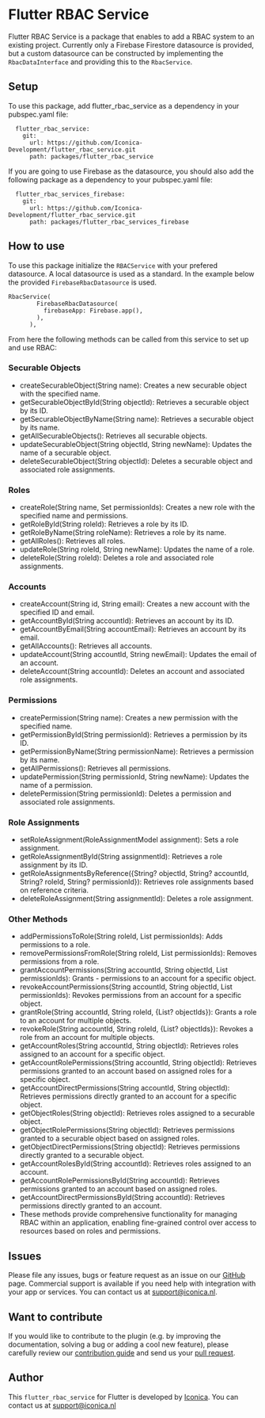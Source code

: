 # Flutter RBAC Service

Flutter RBAC Service is a package that enables to add a RBAC system to an existing project. Currently only a Firebase Firestore datasource is provided, but a custom datasource can be constructed by implementing the `RbacDataInterface` and providing this to the `RbacService`.

## Setup
To use this package, add flutter_rbac_service as a dependency in your pubspec.yaml file:

```
  flutter_rbac_service:
    git:
      url: https://github.com/Iconica-Development/flutter_rbac_service.git
      path: packages/flutter_rbac_service
```

If you are going to use Firebase as the datasource, you should also add the following package as a dependency to your pubspec.yaml file:

```
  flutter_rbac_services_firebase:
    git:
      url: https://github.com/Iconica-Development/flutter_rbac_service.git
      path: packages/flutter_rbac_services_firebase  
```

## How to use
To use this package initialize the `RBACService` with your prefered datasource. A local datasource is used as a standard. In the example below the provided `FirebaseRbacDatasource` is used. 

```
RbacService(
        FirebaseRbacDatasource(
          firebaseApp: Firebase.app(),
        ),
      ),
```

From here the following methods can be called from this service to set up and use RBAC:

### Securable Objects
- createSecurableObject(String name): Creates a new securable object with the specified name.
- getSecurableObjectById(String objectId): Retrieves a securable object by its ID.
- getSecurableObjectByName(String name): Retrieves a securable object by its name.
- getAllSecurableObjects(): Retrieves all securable objects.
- updateSecurableObject(String objectId, String newName): Updates the name of a securable object.
- deleteSecurableObject(String objectId): Deletes a securable object and associated role assignments.

### Roles
- createRole(String name, Set<String> permissionIds): Creates a new role with the specified name and permissions.
- getRoleById(String roleId): Retrieves a role by its ID.
- getRoleByName(String roleName): Retrieves a role by its name.
- getAllRoles(): Retrieves all roles.
- updateRole(String roleId, String newName): Updates the name of a role.
- deleteRole(String roleId): Deletes a role and associated role assignments.

### Accounts
- createAccount(String id, String email): Creates a new account with the specified ID and email.
- getAccountById(String accountId): Retrieves an account by its ID.
- getAccountByEmail(String accountEmail): Retrieves an account by its email.
- getAllAccounts(): Retrieves all accounts.
- updateAccount(String accountId, String newEmail): Updates the email of an account.
- deleteAccount(String accountId): Deletes an account and associated role assignments.

### Permissions
- createPermission(String name): Creates a new permission with the specified name.
- getPermissionById(String permissionId): Retrieves a permission by its ID.
- getPermissionByName(String permissionName): Retrieves a permission by its name.
- getAllPermissions(): Retrieves all permissions.
- updatePermission(String permissionId, String newName): Updates the name of a permission.
- deletePermission(String permissionId): Deletes a permission and associated role assignments.

### Role Assignments
- setRoleAssignment(RoleAssignmentModel assignment): Sets a role assignment.
- getRoleAssignmentById(String assignmentId): Retrieves a role assignment by its ID.
- getRoleAssignmentsByReference({String? objectId, String? accountId, String? roleId, String? permissionId}): Retrieves role assignments based on reference criteria.
- deleteRoleAssignment(String assignmentId): Deletes a role assignment.

### Other Methods
- addPermissionsToRole(String roleId, List<String> permissionIds): Adds permissions to a role.
- removePermissionsFromRole(String roleId, List<String> permissionIds): Removes permissions from a role.
- grantAccountPermissions(String accountId, String objectId, List<String> permissionIds): Grants - permissions to an account for a specific object.
- revokeAccountPermissions(String accountId, String objectId, List<String> permissionIds): Revokes permissions from an account for a specific object.
- grantRole(String accountId, String roleId, {List<String>? objectIds}): Grants a role to an account for multiple objects.
- revokeRole(String accountId, String roleId, {List<String>? objectIds}): Revokes a role from an account for multiple objects.
- getAccountRoles(String accountId, String objectId): Retrieves roles assigned to an account for a specific object.
- getAccountRolePermissions(String accountId, String objectId): Retrieves permissions granted to an account based on assigned roles for a specific object.
- getAccountDirectPermissions(String accountId, String objectId): Retrieves permissions directly granted to an account for a specific object.
- getObjectRoles(String objectId): Retrieves roles assigned to a securable object.
- getObjectRolePermissions(String objectId): Retrieves permissions granted to a securable object based on assigned roles.
- getObjectDirectPermissions(String objectId): Retrieves permissions directly granted to a securable object.
- getAccountRolesById(String accountId): Retrieves roles assigned to an account.
- getAccountRolePermissionsById(String accountId): Retrieves permissions granted to an account based on assigned roles.
- getAccountDirectPermissionsById(String accountId): Retrieves permissions directly granted to an account.
- These methods provide comprehensive functionality for managing RBAC within an application, enabling fine-grained control over access to resources based on roles and permissions.  

## Issues

Please file any issues, bugs or feature request as an issue on our [GitHub](https://github.com/Iconica-Development/flutter_rbac_service/pulls) page. Commercial support is available if you need help with integration with your app or services. You can contact us at [support@iconica.nl](mailto:support@iconica.nl).

## Want to contribute

If you would like to contribute to the plugin (e.g. by improving the documentation, solving a bug or adding a cool new feature), please carefully review our [contribution guide](../CONTRIBUTING.md) and send us your [pull request](https://github.com/Iconica-Development/flutter_rbac_service/pulls).

## Author

This `flutter_rbac_service` for Flutter is developed by [Iconica](https://iconica.nl). You can contact us at <support@iconica.nl>